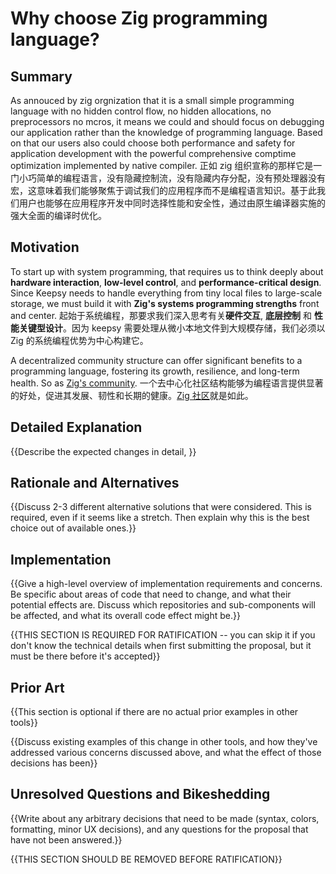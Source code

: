 # Why choose Zig programming language?

## Summary

As annouced by zig orgnization that it is a small simple programming language with no hidden control flow, no hidden allocations, no preprocessors no mcros, it means we could and should focus on debugging our application rather than the knowledge of programming language. Based on that our users also could choose both performance and safety for application development with the powerful comprehensive comptime optimization implemented by native compiler.
正如 zig 组织宣称的那样它是一门小巧简单的编程语言，没有隐藏控制流，没有隐藏内存分配，没有预处理器没有宏，这意味着我们能够聚焦于调试我们的应用程序而不是编程语言知识。基于此我们用户也能够在应用程序开发中同时选择性能和安全性，通过由原生编译器实施的强大全面的编译时优化。

## Motivation

To start up with system programming, that requires us to think deeply about **hardware interaction**, **low-level control**, and **performance-critical design**. Since Keepsy needs to handle everything from tiny local files to large-scale storage, we must build it with **Zig's systems programming strengths** front and center.
起始于系统编程，那要求我们深入思考有关**硬件交互**, **底层控制** 和 **性能关键型设计**。因为 keepsy 需要处理从微小本地文件到大规模存储，我们必须以 Zig 的系统编程优势为中心构建它。

A decentralized community structure can offer significant benefits to a programming language, fostering its growth, resilience, and long-term health. So as [Zig's community](https://github.com/ziglang/zig/wiki/Community).
一个去中心化社区结构能够为编程语言提供显著的好处，促进其发展、韧性和长期的健康。[Zig 社区](https://github.com/ziglang/zig/wiki/Community)就是如此。


## Detailed Explanation

{{Describe the expected changes in detail, }}

## Rationale and Alternatives

{{Discuss 2-3 different alternative solutions that were considered. This is required, even if it seems like a stretch. Then explain why this is the best choice out of available ones.}}

## Implementation

{{Give a high-level overview of implementation requirements and concerns. Be specific about areas of code that need to change, and what their potential effects are. Discuss which repositories and sub-components will be affected, and what its overall code effect might be.}}

{{THIS SECTION IS REQUIRED FOR RATIFICATION -- you can skip it if you don't know the technical details when first submitting the proposal, but it must be there before it's accepted}}

## Prior Art

{{This section is optional if there are no actual prior examples in other tools}}

{{Discuss existing examples of this change in other tools, and how they've addressed various concerns discussed above, and what the effect of those decisions has been}}

## Unresolved Questions and Bikeshedding

{{Write about any arbitrary decisions that need to be made (syntax, colors, formatting, minor UX decisions), and any questions for the proposal that have not been answered.}}

{{THIS SECTION SHOULD BE REMOVED BEFORE RATIFICATION}}
